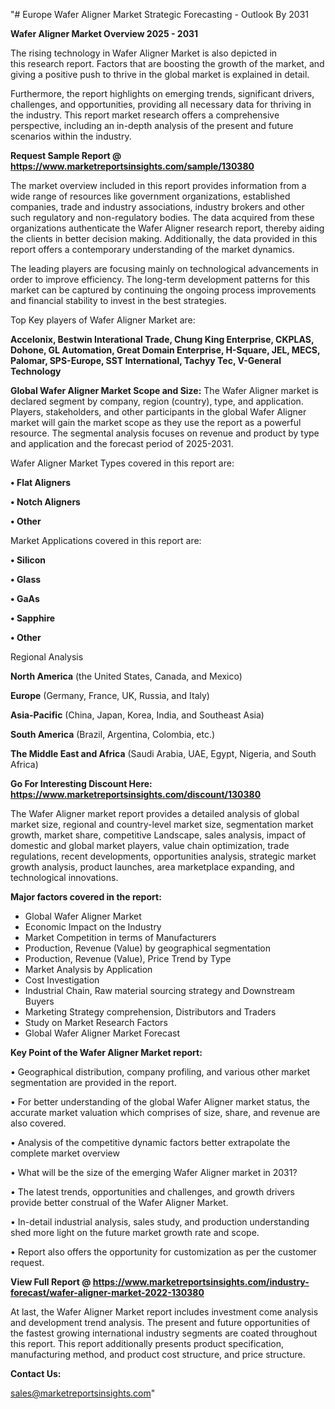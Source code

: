 "# Europe Wafer Aligner Market Strategic Forecasting - Outlook By 2031

<Strong> Wafer Aligner Market Overview 2025 - 2031</strong>

The rising technology in Wafer Aligner Market is also depicted in this research report. Factors that are boosting the growth of the market, and giving a positive push to thrive in the global market is explained in detail.

Furthermore, the report highlights on emerging trends, significant drivers, challenges, and opportunities, providing all necessary data for thriving in the industry. This report market research offers a comprehensive perspective, including an in-depth analysis of the present and future scenarios within the industry.

<strong>Request Sample Report @ <a href=https://www.marketreportsinsights.com/sample/130380>https://www.marketreportsinsights.com/sample/130380</a></strong>

The market overview included in this report provides information from a wide range of resources like government organizations, established companies, trade and industry associations, industry brokers and other such regulatory and non-regulatory bodies. The data acquired from these organizations authenticate the Wafer Aligner research report, thereby aiding the clients in better decision making. Additionally, the data provided in this report offers a contemporary understanding of the market dynamics.

The leading players are focusing mainly on technological advancements in order to improve efficiency. The long-term development patterns for this market can be captured by continuing the ongoing process improvements and financial stability to invest in the best strategies.

Top Key players of Wafer Aligner Market are:

<strong>Accelonix, Bestwin Interational Trade, Chung King Enterprise, CKPLAS, Dohone, GL Automation, Great Domain Enterprise, H-Square, JEL, MECS, Palomar, SPS-Europe, SST International, Tachyy Tec, V-General Technology</strong>

<strong><b>Global Wafer Aligner Market Scope and Size:</b></strong>
The Wafer Aligner market is declared segment by company, region (country), type, and application. Players, stakeholders, and other participants in the global Wafer Aligner market will gain the market scope as they use the report as a powerful resource. The segmental analysis focuses on revenue and product by type and application and the forecast period of 2025-2031.

Wafer Aligner Market Types covered in this report are:

<strong>• Flat Aligners

• Notch Aligners

• Other</strong>

Market Applications covered in this report are:

<strong>• Silicon

• Glass

• GaAs

• Sapphire

• Other</strong> 

Regional Analysis

<strong>North America</strong> (the United States, Canada, and Mexico)

<strong>Europe</strong> (Germany, France, UK, Russia, and Italy)

<strong>Asia-Pacific</strong> (China, Japan, Korea, India, and Southeast Asia)

<strong>South America</strong> (Brazil, Argentina, Colombia, etc.)

<strong>The Middle East and Africa</strong> (Saudi Arabia, UAE, Egypt, Nigeria, and South Africa)

<strong>Go For Interesting Discount Here: <a href=https://www.marketreportsinsights.com/discount/130380>https://www.marketreportsinsights.com/discount/130380</a></strong>

The Wafer Aligner market report provides a detailed analysis of global market size, regional and country-level market size, segmentation market growth, market share, competitive Landscape, sales analysis, impact of domestic and global market players, value chain optimization, trade regulations, recent developments, opportunities analysis, strategic market growth analysis, product launches, area marketplace expanding, and technological innovations.

<strong><b>Major factors covered in the report:</b></strong>
<ul>
  <li>Global Wafer Aligner Market </li>
  <li>Economic Impact on the Industry</li>
  <li>Market Competition in terms of Manufacturers</li>
  <li>Production, Revenue (Value) by geographical segmentation</li>
  <li>Production, Revenue (Value), Price Trend by Type</li>
  <li>Market Analysis by Application</li>
  <li>Cost Investigation</li>
  <li>Industrial Chain, Raw material sourcing strategy and Downstream Buyers</li>
  <li>Marketing Strategy comprehension, Distributors and Traders</li>
  <li>Study on Market Research Factors</li>
  <li>Global Wafer Aligner Market Forecast</li>
</ul>

<strong><b>Key Point of the Wafer Aligner Market report:</b></strong>

• Geographical distribution, company profiling, and various other market segmentation are provided in the report.

• For better understanding of the global Wafer Aligner market status, the accurate market valuation which comprises of size, share, and revenue are also covered.

• Analysis of the competitive dynamic factors better extrapolate the complete market overview

• What will be the size of the emerging Wafer Aligner market in 2031?

• The latest trends, opportunities and challenges, and growth drivers provide better construal of the Wafer Aligner Market.

• In-detail industrial analysis, sales study, and production understanding shed more light on the future market growth rate and scope.

• Report also offers the opportunity for customization as per the customer request.

<strong><b>View Full Report @ <a href=https://www.marketreportsinsights.com/industry-forecast/wafer-aligner-market-2022-130380>https://www.marketreportsinsights.com/industry-forecast/wafer-aligner-market-2022-130380</a></b></strong>


At last, the Wafer Aligner Market report includes investment come analysis and development trend analysis. The present and future opportunities of the fastest growing international industry segments are coated throughout this report. This report additionally presents product specification, manufacturing method, and product cost structure, and price structure.

<strong>Contact Us:</strong>

sales@marketreportsinsights.com"
